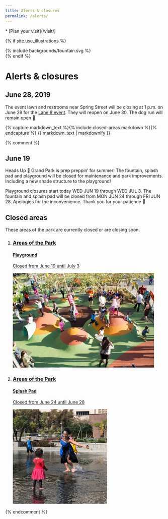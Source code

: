 ```yaml
---
title: Alerts & closures
permalink: /alerts/
---
```


<nav markdown="1">
* [Plan your visit](/visit/)
</nav>

{% if site.use_illustrations %}
<style>
.illustration {
  grid-column: -3/-1;
  grid-row: 1/4;
}
.illustration svg {
  height: 20vmax;
  width: auto;
}
main h1,
main nav:first-child {
  grid-column-end: -3;
}
main h1 + h2 + p,
main h1 + h2 + p + h2 + p,
main nav:first-child {
  grid-column-end: -4;
}
</style>

<div class="illustration">
{% include backgrounds/fountain.svg %}
</div>
{% endif %}

# Alerts & closures

## June 28, 2019

The event lawn and restrooms near Spring Street will be closing at 1 p.m. on June 29 for the [Lane 8 event](/events/2019/06/29/lane-8/). They will reopen on June 30. The dog run will remain open 🐶

<!--

## June 19, 2019

Heads Up 🚧 Grand Park is prep preppin’ for summer! The fountain, splash pad and playground will be closed for maintenance and park improvements. Including a new shade structure to the playground! Apologies for the inconvenience. Thank you for your patience 🙏

-->

<main markdown="1" class="lime-sky">

{% capture markdown_text %}{% include closed-areas.markdown %}{% endcapture %}
{{ markdown_text | markdownify }}

</main>

{% comment %}
## June 19

Heads Up 🚧 Grand Park is prep preppin’ for summer! The fountain, splash pad and playground will be closed for maintenance and park improvements. Including a new shade structure to the playground!

Playground closures start today WED JUN 19 through WED JUL 3. The fountain and splash pad will be closed from MON JUN 24 through FRI JUN 28. Apologies for the inconvenience. Thank you for your patience 🙏

## Closed areas

These areas of the park are currently closed or are closing soon.

<ol class="event-list" style="grid-template-columns: 1fr 1fr;">
  <li>
    <a href="/playground/">
      <div>
        <h3>Areas of the Park</h3>
        <h4>Playground</h4>
        <p>
          Closed from June 19 until July 3
        </p>
      </div>
      <img src="/uploads/areas/playground-2.jpg" height="300" alt="" />
    </a>
  </li>
  <li>
    <a href="/splash-pad/">
      <div>
        <h3>Areas of the Park</h3>
        <h4>Splash Pad</h4>
        <p>
          Closed from June 24 until June 28
        </p>
      </div>
      <img src="/uploads/areas/splash-pad-3.jpg" height="300" alt="" />
    </a>
  </li>
</ol>
{% endcomment %}

